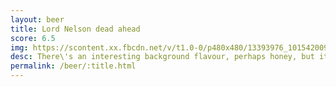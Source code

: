 ```yaml
---
layout: beer
title: Lord Nelson dead ahead
score: 6.5
img: https://scontent.xx.fbcdn.net/v/t1.0-0/p480x480/13393976_10154200939438745_8730033578411056337_n.jpg?oh=30c72f00bf1b2a66666297f271b7e029&oe=5877EA2B
desc: There\'s an interesting background flavour, perhaps honey, but it\'s overwhelmed by the bitterness. A little disappointing
permalink: /beer/:title.html
---
```

